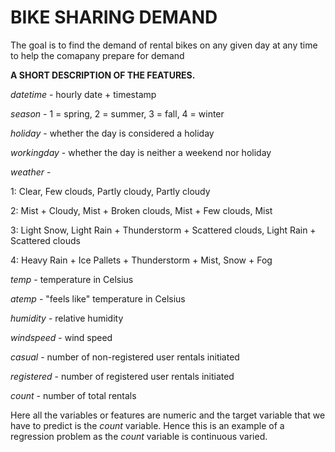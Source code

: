 # BIKE SHARING DEMAND

The goal is to find the demand of rental bikes on any given day at any time to help the comapany prepare for demand

**A SHORT DESCRIPTION OF THE FEATURES.**

*datetime* - hourly date + timestamp

*season* - 1 = spring, 2 = summer, 3 = fall, 4 = winter

*holiday* - whether the day is considered a holiday

*workingday* - whether the day is neither a weekend nor holiday

*weather* -

1: Clear, Few clouds, Partly cloudy, Partly cloudy

2: Mist + Cloudy, Mist + Broken clouds, Mist + Few clouds, Mist

3: Light Snow, Light Rain + Thunderstorm + Scattered clouds, Light Rain + Scattered clouds

4: Heavy Rain + Ice Pallets + Thunderstorm + Mist, Snow + Fog

*temp* - temperature in Celsius

*atemp* - "feels like" temperature in Celsius

*humidity* - relative humidity

*windspeed* - wind speed

*casual* - number of non-registered user rentals initiated

*registered* - number of registered user rentals initiated

*count* - number of total rentals

Here all the variables or features are numeric and the target variable that we have to predict is the *count* variable. Hence this is an example of a regression problem as the *count* variable is continuous varied.
